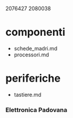 2076427
2080038

# componenti
- schede_madri.md
- processori.md
# periferiche
- tastiere.md
### Elettronica Padovana
